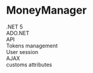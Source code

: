 # MoneyManager
.NET 5 <br/>
ADO.NET<br/>
API<br/>
Tokens management<br/>
User session<br/>
AJAX<br/>
customs attributes<br/>
